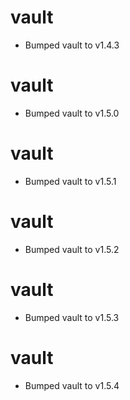
# vault

- Bumped vault to v1.4.3

# vault

- Bumped vault to v1.5.0

# vault

- Bumped vault to v1.5.1

# vault

- Bumped vault to v1.5.2

# vault

- Bumped vault to v1.5.3

# vault

- Bumped vault to v1.5.4
